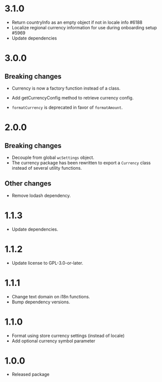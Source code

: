 # 3.1.0

-   Return countryInfo as an empty object if not in locale info #6188
-   Localize regional currency information for use during onboarding setup #5969
-   Update dependencies

# 3.0.0

## Breaking changes

-   Currency is now a factory function instead of a class.

-   Add getCurrencyConfig method to retrieve currency config.

-   `formatCurrency` is deprecated in favor of `formatAmount`.

# 2.0.0

## Breaking changes

-   Decouple from global `wcSettings` object.
-   The currency package has been rewritten to export a `Currency` class instead of several utility functions.

## Other changes

-   Remove lodash dependency.

# 1.1.3

-   Update dependencies.

# 1.1.2

-   Update license to GPL-3.0-or-later.

# 1.1.1

-   Change text domain on i18n functions.
-   Bump dependency versions.

# 1.1.0

-   Format using store currency settings (instead of locale)
-   Add optional currency symbol parameter

# 1.0.0

-   Released package
